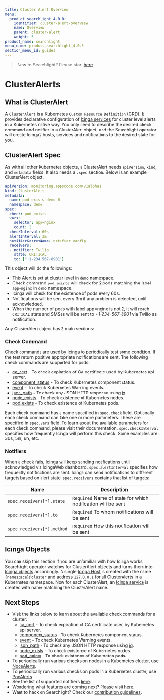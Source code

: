 ```yaml
---
title: Cluster Alert Overview
menu:
  product_searchlight_4.0.0:
    identifier: cluster-alert-overview
    name: Overview
    parent: cluster-alert
    weight: 5
product_name: searchlight
menu_name: product_searchlight_4.0.0
section_menu_id: guides
---
```


> New to Searchlight? Please start [here](/docs/guides/README.md).
# ClusterAlerts

## What is ClusterAlert
A `ClusterAlert` is a Kubernetes `Custom Resource Definition` (CRD). It provides declarative configuration of [Icinga services](https://www.icinga.com/docs/icinga2/latest/doc/09-object-types/#service) for cluster level alerts in a Kubernetes native way. You only need to describe the desired check command and notifier in a ClusterAlert object, and the Searchlight operator will create Icinga2 hosts, services and notifications to the desired state for you.

## ClusterAlert Spec
As with all other Kubernetes objects, a ClusterAlert needs `apiVersion`, `kind`, and `metadata` fields. It also needs a `.spec` section. Below is an example ClusterAlert object.

```yaml
apiVersion: monitoring.appscode.com/v1alpha1
kind: ClusterAlert
metadata:
  name: pod-exists-demo-0
  namespace: demo
spec:
  check: pod_exists
  vars:
    selector: app=nginx
    count: 2
  checkInterval: 60s
  alertInterval: 3m
  notifierSecretName: notifier-config
  receivers:
  - notifier: Twilio
    state: CRITICAL
    to: ["+1-234-567-8901"]
```

This object will do the followings:

- This Alert is set at cluster level in `demo` namespace.
- Check command `pod_exists` will check for 2 pods matching the label `app=nginx` in `demo` namespace.
- Icinga will check for the existence of pods every 60s.
- Notifications will be sent every 3m if any problem is detected, until acknowledged.
- When the number of pods with label app=nginx is not 2, it will reach `CRITICAL` state and SMSes will be sent to _+1-234-567-8901_ via Twilio as notification.


Any ClusterAlert object has 2 main sections:

### Check Command
Check commands are used by Icinga to periodically test some condition. If the test return positive appropriate notifications are sent. The following check commands are supported for pods:

- [ca_cert](/docs/guides/cluster-alerts/ca_cert.md) - To check expiration of CA certificate used by Kubernetes api server.
- [component_status](/docs/guides/cluster-alerts/component_status.md) - To check Kubernetes component status.
- [event](/docs/guides/cluster-alerts/event.md) - To check Kubernetes Warning events.
- [json_path](/docs/guides/cluster-alerts/json_path.md) - To check any JSON HTTP response using [jq](https://stedolan.github.io/jq/).
- [node_exists](/docs/guides/cluster-alerts/node_exists.md) - To check existence of Kubernetes nodes.
- [pod_exists](/docs/guides/cluster-alerts/pod_exists.md) - To check existence of Kubernetes pods.

Each check command has a name specified in `spec.check` field. Optionally each check command can take one or more parameters. These are specified in `spec.vars` field. To learn about the available parameters for each check command, please visit their documentation. `spec.checkInterval` specifies how frequently Icinga will perform this check. Some examples are: 30s, 5m, 6h, etc.

### Notifiers
When a check fails, Icinga will keep sending notifications until acknowledged via IcingaWeb dashboard. `spec.alertInterval` specifies how frequently notifications are sent. Icinga can send notifications to different targets based on alert state. `spec.receivers` contains that list of targets:

| Name                       | Description                                                  |
|----------------------------|--------------------------------------------------------------|
| `spec.receivers[*].state`  | `Required` Name of state for which notification will be sent |
| `spec.receivers[*].to`     | `Required` To whom notifications will be sent                |
| `spec.receivers[*].method` | `Required` How this notification will be sent                |


## Icinga Objects
You can skip this section if you are unfamiliar with how Icinga works. Searchlight operator watches for ClusterAlert objects and turns them into [Icinga objects](https://www.icinga.com/docs/icinga2/latest/doc/09-object-types/) accordingly. A single [Icinga Host](https://www.icinga.com/docs/icinga2/latest/doc/09-object-types/#host) is created with the name `{namespace}@cluster` and address `127.0.0.1` for all ClusterAlerts in a Kubernetes namespace. Now for each ClusterAlert, an [Icinga service](https://www.icinga.com/docs/icinga2/latest/doc/09-object-types/#service) is created with name matching the ClusterAlert name.


## Next Steps
 - Visit the links below to learn about the available check commands for a cluster:
    - [ca_cert](/docs/guides/cluster-alerts/ca_cert.md) - To check expiration of CA certificate used by Kubernetes api server.
    - [component_status](/docs/guides/cluster-alerts/component_status.md) - To check Kubernetes component status.
    - [event](/docs/guides/cluster-alerts/event.md) - To check Kubernetes Warning events.
    - [json_path](/docs/guides/cluster-alerts/json_path.md) - To check any JSON HTTP response using [jq](https://stedolan.github.io/jq/).
    - [node_exists](/docs/guides/cluster-alerts/node_exists.md) - To check existence of Kubernetes nodes.
    - [pod_exists](/docs/guides/cluster-alerts/pod_exists.md) - To check existence of Kubernetes pods.
 - To periodically run various checks on nodes in a Kubernetes cluster, use [NodeAlerts](/docs/guides/node-alerts/README.md).
 - To periodically run various checks on pods in a Kubernetes cluster, use [PodAlerts](/docs/guides/pod-alerts/README.md).
 - See the list of supported notifiers [here](/docs/guides/notifiers.md).
 - Wondering what features are coming next? Please visit [here](/docs/roadmap.md).
 - Want to hack on Searchlight? Check our [contribution guidelines](/docs/CONTRIBUTING.md).

